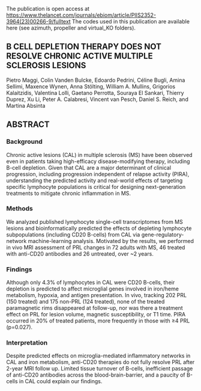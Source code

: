 The publication is open access at https://www.thelancet.com/journals/ebiom/article/PIIS2352-3964(23)00266-9/fulltext
The codes used in this publication are available here (see azimuth, propeller and virtual_KO folders).

## B CELL DEPLETION THERAPY DOES NOT RESOLVE CHRONIC ACTIVE MULTIPLE SCLEROSIS LESIONS
Pietro Maggi, Colin Vanden Bulcke, Edoardo Pedrini, Céline Bugli, Amina Sellimi, Maxence Wynen, Anna Stölting, William A. Mullins, Grigorios Kalaitzidis, Valentina Lolli, Gaetano Perrotta, Souraya El Sankari, Thierry Duprez, Xu Li, Peter A. Calabresi, Vincent van Pesch, Daniel S. Reich, and Martina Absinta

## ABSTRACT
### Background
Chronic active lesions (CAL) in multiple sclerosis (MS) have been observed even in patients taking high-efficacy disease-modifying therapy, including B-cell depletion. Given that CAL are a major determinant of clinical progression, including progression independent of relapse activity (PIRA), understanding the predicted activity and real-world effects of targeting specific lymphocyte populations is critical for designing next-generation treatments to mitigate chronic inflammation in MS.
### Methods
We analyzed published lymphocyte single-cell transcriptomes from MS lesions and bioinformatically predicted the effects of depleting lymphocyte subpopulations (including CD20 B-cells) from CAL via gene-regulatory-network machine-learning analysis. Motivated by the results, we performed in vivo MRI assessment of PRL changes in 72 adults with MS, 46 treated with anti-CD20 antibodies and 26 untreated, over ~2 years.
### Findings
Although only 4.3% of lymphocytes in CAL were CD20 B-cells, their depletion is predicted to affect microglial genes involved in iron/heme metabolism, hypoxia, and antigen presentation. In vivo, tracking 202 PRL (150 treated) and 175 non-PRL (124 treated), none of the treated paramagnetic rims disappeared at follow-up, nor was there a treatment effect on PRL for lesion volume, magnetic susceptibility, or T1 time. PIRA occurred in 20% of treated patients, more frequently in those with ≥4 PRL (p=0.027).
### Interpretation
Despite predicted effects on microglia-mediated inflammatory networks in CAL and iron metabolism, anti-CD20 therapies do not fully resolve PRL after 2-year MRI follow up. Limited tissue turnover of B-cells, inefficient passage of anti-CD20 antibodies across the blood-brain-barrier, and a paucity of B-cells in CAL could explain our findings.
